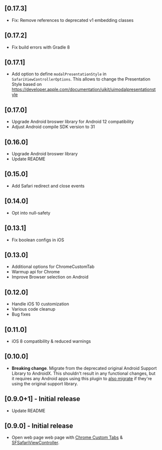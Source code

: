 ## [0.17.3]

- Fix: Remove references to deprecated v1 embedding classes

## [0.17.2]

- Fix build errors with Gradle 8

## [0.17.1]

- Add option to define `modalPresentationStyle` in `SafariViewControllerOptions`. This allows to change the Presentation Style based on https://developer.apple.com/documentation/uikit/uimodalpresentationstyle

## [0.17.0]

- Upgrade Android broswer library for Android 12 compatibility
- Adjust Android compile SDK version to 31

## [0.16.0]

- Upgrade Android broswer library
- Update README

## [0.15.0]

- Add Safari redirect and close events

## [0.14.0]

- Opt into null-safety

## [0.13.1]

- Fix boolean configs in iOS

## [0.13.0]

- Additional options for ChromeCustomTab
- Warmup api for Chrome
- Improve Browser selection on Android

## [0.12.0]

- Handle iOS 10 customization
- Various code cleanup
- Bug fixes

## [0.11.0]

- iOS 8 compatibility & reduced warnings

## [0.10.0]

- **Breaking change**. Migrate from the deprecated original Android Support
  Library to AndroidX. This shouldn't result in any functional changes, but it
  requires any Android apps using this plugin to [also
  migrate](https://developer.android.com/jetpack/androidx/migrate) if they're
  using the original support library.

## [0.9.0+1] - Initial release

- Update README

## [0.9.0] - Initial release

- Open web page web page with [Chrome Custom Tabs](https://developer.chrome.com/multidevice/android/customtabs) & [SFSafariViewController](https://developer.apple.com/documentation/safariservices/sfsafariviewcontroller).
